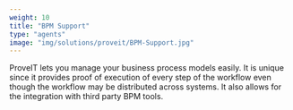 ```yaml
---
weight: 10
title: "BPM Support"
type: "agents"
image: "img/solutions/proveit/BPM-Support.jpg"
---
```

ProveIT lets you manage your business process models easily. It is unique since it provides proof of execution of every step of the workflow even though the workflow may be distributed across systems. It also allows for the integration with third party BPM tools.